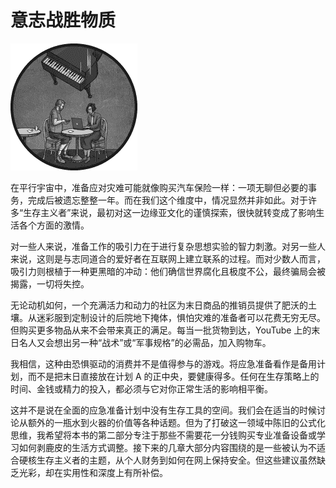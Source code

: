 # 意志战胜物质

![](img/chapterart.png)

在平行宇宙中，准备应对灾难可能就像购买汽车保险一样：一项无聊但必要的事务，完成后被遗忘整整一年。而在我们这个维度中，情况显然并非如此。对于许多“生存主义者”来说，最初对这一边缘亚文化的谨慎探索，很快就转变成了影响生活各个方面的激情。

对一些人来说，准备工作的吸引力在于进行复杂思想实验的智力刺激。对另一些人来说，这则是与志同道合的爱好者在互联网上建立联系的过程。而对少数人而言，吸引力则根植于一种更黑暗的冲动：他们确信世界腐化且极度不公，最终骗局会被揭露，一切将失控。

无论动机如何，一个充满活力和动力的社区为末日商品的推销员提供了肥沃的土壤。从迷彩服到定制设计的后院地下掩体，惧怕灾难的准备者可以花费无穷无尽。但购买更多物品从来不会带来真正的满足。每当一批货物到达，YouTube 上的末日名人又会想出另一种“战术”或“军事规格”的必需品，加入购物车。

我相信，这种由恐惧驱动的消费并不是值得参与的游戏。将应急准备看作是备用计划，而不是把末日直接放在计划 A 的正中央，要健康得多。任何在生存策略上的时间、金钱或精力的投入，都必须与它对你正常生活的影响相平衡。

这并不是说在全面的应急准备计划中没有生存工具的空间。我们会在适当的时候讨论从额外的一瓶水到火器的价值等各种话题。但为了打破这一领域中陈旧的公式化思维，我希望将本书的第二部分专注于那些不需要花一分钱购买专业准备设备或学习如何剥鹿皮的生活方式调整。接下来的几章大部分内容围绕的是一些被认为不适合硬核生存主义者的主题，从个人财务到如何在网上保持安全。但这些建议虽然缺乏光彩，却在实用性和深度上有所补偿。

